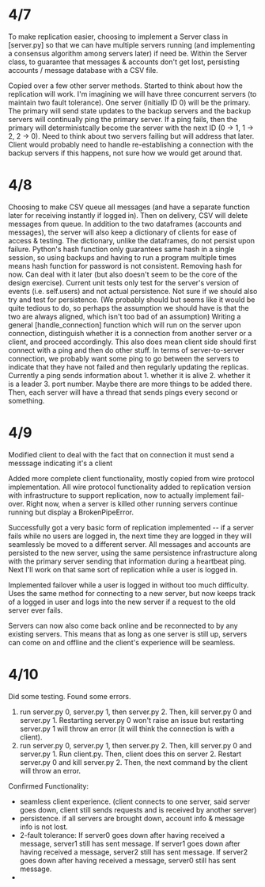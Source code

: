 # 4/7
To make replication easier, choosing to implement a Server class in [server.py] so that we can have multiple servers running (and implementing a consensus algorithm among servers later) if need be.
Within the Server class, to guarantee that messages & accounts don't get lost, persisting accounts / message database with a CSV file.

Copied over a few other server methods. Started to think about how the replication will work. I'm imagining we will have three concurrent servers (to maintain two fault tolerance). One server (initially ID 0) will be the primary. The primary will send state updates to the backup servers and the backup servers will continually ping the primary server. If a ping fails, then the primary will deterministcally become the server with the next ID (0 -> 1, 1 -> 2, 2 -> 0). Need to think about two servers failing but will address that later. Client would probably need to handle re-establishing a connection with the backup servers if this happens, not sure how we would get around that.

# 4/8
Choosing to make CSV queue all messages (and have a separate function later for receiving instantly if logged in). Then on delivery, CSV will delete messages from queue.
In addition to the two dataframes (accounts and messages), the server will also keep a dictionary of clients for ease of access & testing. The dictionary, unlike the dataframes, do not persist upon failure.
Python's hash function only guarantees same hash in a single session, so using backups and having to run a program multiple times means hash function for password is not consistent. Removing hash for now. Can deal with it later (but also doesn't seem to be the core of the design exercise).
Current unit tests only test for the server's version of events (i.e. self.users) and not actual persistence. Not sure if we should also try and test for persistence. (We probably should but seems like it would be quite tedious to do, so perhaps the assumption we should have is that the two are always aligned, which isn't too bad of an assumption)
Writing a general [handle_connection] function which will run on the server upon connection, distinguish whether it is a connection from another server or a client, and proceed accordingly. This also does mean client side should first connect with a ping and then do other stuff.
In terms of server-to-server connection, we probably want some ping to go between the servers to indicate that they have not failed and then regularly updating the replicas. Currently a ping sends information about 1. whether it is alive 2. whether it is a leader 3. port number. Maybe there are more things to be added there. Then, each server will have a thread that sends pings every second or something.

# 4/9
Modified client to deal with the fact that on connection it must send a messsage indicating it's a client

Added more complete client functionality, mostly copied from wire protocol implementation. All wire protocol functionality added to replication version with infrastructure to support replication, now to actually implement fail-over. Right now, when a server is killed other running servers continue running but display a BrokenPipeError.

Successfully got a very basic form of replication implemented -- if a server fails while no users are logged in, the next time they are logged in they will seamlessly be moved to a different server. All messages and accounts are persisted to the new server, using the same persistence infrastructure along with the primary server sending that information during a heartbeat ping. Next I'll work on that same sort of replication while a user is logged in.

Implemented failover while a user is logged in without too much difficulty. Uses the same method for connecting to a new server, but now keeps track of a logged in user and logs into the new server if a request to the old server ever fails.

Servers can now also come back online and be reconnected to by any existing servers. This means that as long as one server is still up, servers can come on and offline and the client's experience will be seamless.

# 4/10
Did some testing. Found some errors.
1. run server.py 0, server.py 1, then server.py 2. Then, kill server.py 0 and server.py 1. Restarting server.py 0 won't raise an issue but restarting server.py 1 will throw an error (it will think the connection is with a client).
2. run server.py 0, server.py 1, then server.py 2. Then, kill server.py 0 and server.py 1. Run client.py. Then, client does this on server 2. Restart server.py 0 and kill server.py 2. Then, the next command by the client will throw an error.

Confirmed Functionality:
- seamless client experience. (client connects to one server, said server goes down, client still sends requests and is received by another server)
- persistence. if all servers are brought down, account info & message info is not lost.
- 2-fault tolerance: If server0 goes down after having received a message, server1 still has sent message. If server1 goes down after having received a message, server2 still has sent message. If server2 goes down after having received a message, server0 still has sent message.
-
